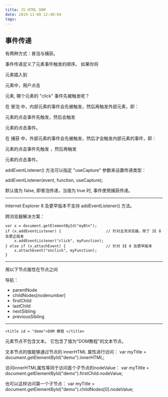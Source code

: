 ```yaml
---
title: JS HTML DOM
date: 2019-11-08 12:40:04
tags:
---
```

## 事件传递
有两种方式：冒泡与捕获。

事件传递定义了元素事件触发的顺序。 如果你将 <p> 元素插入到 <div> 元素中，用户点击 <p> 元素, 哪个元素的 "click" 事件先被触发呢？

在 冒泡 中，内部元素的事件会先被触发，然后再触发外部元素，即： <p> 元素的点击事件先触发，然后会触发 <div> 元素的点击事件。

在 捕获 中，外部元素的事件会先被触发，然后才会触发内部元素的事件，即： <div> 元素的点击事件先触发 ，然后再触发 <p> 元素的点击事件。

addEventListener() 方法可以指定 "useCapture" 参数来设置传递类型：

addEventListener(event, function, useCapture);

默认值为 false, 即冒泡传递，当值为 true 时, 事件使用捕获传递。

---

Internet Explorer 8 及更早版本不支持 addEventListener() 方法。

跨浏览器解决方案：

    var x = document.getElementById("myBtn");
    if (x.addEventListener) {                    // 针对主流浏览器，除了 IE 8 及更正版本
        x.addEventListener("click", myFunction);
    } else if (x.attachEvent) {                  // 针对 IE 8 及更早版本
        x.attachEvent("onclick", myFunction);
    } 

---

用以下节点属性在节点之间

导航：

* parentNode
* childNodes[nodenumber]
* firstChild
* lastChild
* nextSibling
* previousSibling

---

    <title id = "demo">DOM 教程 </title>
元素节点不包含文本。
它包含了值为"DOM教程"的文本节点。

文本节点的值能够通过节点的 innerHTML 属性进行访问：
var myTitle = document.getElementById("demo").innerHTML;

访问innerHTML属性等同于访问首个子节点的nodeValue：
var myTiltle = document.getElementById("demo").firstChild.nodeValue;

也可以这样访问第一个子节点：
var myTitle =  document.getElementById("demo").childNodes[0].nodeValue; 